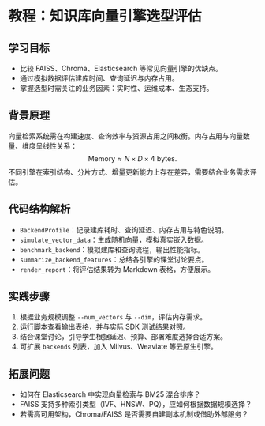# 教程：知识库向量引擎选型评估

## 学习目标
- 比较 FAISS、Chroma、Elasticsearch 等常见向量引擎的优缺点。
- 通过模拟数据评估建库时间、查询延迟与内存占用。
- 掌握选型时需关注的业务因素：实时性、运维成本、生态支持。

## 背景原理
向量检索系统需在构建速度、查询效率与资源占用之间权衡。内存占用与向量数量、维度呈线性关系：
$$
\text{Memory} \approx N \times D \times 4\text{ bytes}.
$$
不同引擎在索引结构、分片方式、增量更新能力上存在差异，需要结合业务需求评估。

## 代码结构解析
- `BackendProfile`：记录建库耗时、查询延迟、内存占用与特色说明。
- `simulate_vector_data`：生成随机向量，模拟真实嵌入数据。
- `benchmark_backend`：模拟建库和查询流程，输出性能指标。
- `summarize_backend_features`：总结各引擎的课堂讨论要点。
- `render_report`：将评估结果转为 Markdown 表格，方便展示。

## 实践步骤
1. 根据业务规模调整 `--num_vectors` 与 `--dim`，评估内存需求。
2. 运行脚本查看输出表格，并与实际 SDK 测试结果对照。
3. 结合课堂讨论，引导学生根据延迟、预算、部署难度选择合适方案。
4. 可扩展 `backends` 列表，加入 Milvus、Weaviate 等云原生引擎。

## 拓展问题
- 如何在 Elasticsearch 中实现向量检索与 BM25 混合排序？
- FAISS 支持多种索引类型（IVF、HNSW、PQ），应如何根据数据规模选择？
- 若需高可用架构，Chroma/FAISS 是否需要自建副本机制或借助外部服务？
